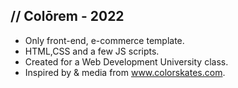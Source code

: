<h2> // Colōrem - 2022 </h2>

- Only front-end, e-commerce template.
- HTML,CSS and a few JS scripts.
- Created for a Web Development University class.
- Inspired by & media from www.colorskates.com.
